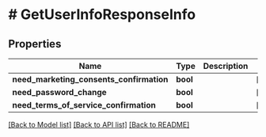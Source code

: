 # # GetUserInfoResponseInfo

## Properties

Name | Type | Description | Notes
------------ | ------------- | ------------- | -------------
**need_marketing_consents_confirmation** | **bool** |  | [optional]
**need_password_change** | **bool** |  | [optional]
**need_terms_of_service_confirmation** | **bool** |  | [optional]

[[Back to Model list]](../../README.md#models) [[Back to API list]](../../README.md#endpoints) [[Back to README]](../../README.md)
